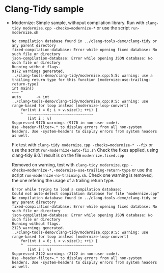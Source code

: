 # Clang-Tidy sample

* Modernize: Simple sample, withoput compilation library. Run with `clang-tidy modernize.cpp -checks=modernize-*` or use the script `run-modernize.sh`

	```
	No compilation database found in ../clang-tools-demo/clang-tidy or any parent directory
	fixed-compilation-database: Error while opening fixed database: No such file or directory
	json-compilation-database: Error while opening JSON database: No such file or directory
	Running without flags.
	9172 warnings generated.
	../clang-tools-demo/clang-tidy/modernize.cpp:5:5: warning: use a trailing return type for this function [modernize-use-trailing-return-type]
	int main()
	~~~ ^
	auto       -> int
	../clang-tools-demo/clang-tidy/modernize.cpp:9:5: warning: use range-based for loop instead [modernize-loop-convert]
	    for(int i = 0; i < v.size(); ++i) {
	    ^  ~~~~~~~~~~~~~~~~~~~~~~~~~~~~~~
	       (int i : v)
	Suppressed 9170 warnings (9170 in non-user code).
	Use -header-filter=.* to display errors from all non-system headers. Use -system-headers to display errors from system headers as well.
	```
	
	Fix test with `clang-tidy modernize.cpp -checks=modernize-* --fix` or use the script `run-modernize-auto-fix.sh`
	Check the fixes applied, using clang-tidy 9.0.1 result is on the file `modernize.fixed.cpp`
	
	Removed on warning, test with `clang-tidy modernize.cpp -checks=modernize-*,-modernize-use-trailing-return-type` or use the script `run-modernize-no-training.sh`. Check one warning is removed, the one refering the usage of a trailing return type.
	
	```
	Error while trying to load a compilation database:
	Could not auto-detect compilation database for file "modernize.cpp"
	No compilation database found in ../clang-tools-demo/clang-tidy or any parent directory
	fixed-compilation-database: Error while opening fixed database: No such file or directory
	json-compilation-database: Error while opening JSON database: No such file or directory
	Running without flags.
	2123 warnings generated.
	../clang-tools-demo/clang-tidy/modernize.cpp:9:5: warning: use range-based for loop instead [modernize-loop-convert]
	    for(int i = 0; i < v.size(); ++i) {
	    ^  ~~~~~~~~~~~~~~~~~~~~~~~~~~~~~~
	       (int i : v)
	Suppressed 2122 warnings (2122 in non-user code).
	Use -header-filter=.* to display errors from all non-system headers. Use -system-headers to display errors from system headers as well.
	```